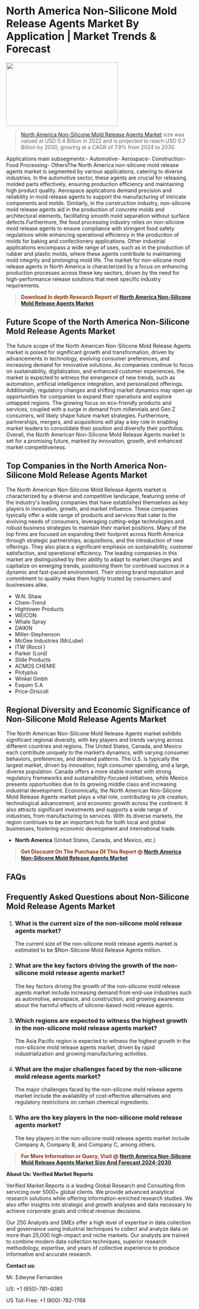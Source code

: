 <p><h1>North America Non-Silicone Mold Release Agents Market By Application | Market Trends & Forecast</h1><p><img class="aligncenter size-medium wp-image-105565" src="https://ffe5etoiles.com/wp-content/uploads/2025/01/MST7-300x171.png" alt="" width="300" height="171" /></p><blockquote><p><a href="https://www.verifiedmarketreports.com/download-sample/?rid=395900&utm_source=Github-NA&utm_medium=361" target="_blank">North America Non-Silicone Mold Release Agents Market</a> size was valued at USD 0.4 Billion in 2022 and is projected to reach USD 0.7 Billion by 2030, growing at a CAGR of 7.9% from 2024 to 2030.</p></blockquote>Applications main subsegments:- Automotive- Aerospace- Construction- Food Processing- OthersThe North America non-silicone mold release agents market is segmented by various applications, catering to diverse industries. In the automotive sector, these agents are crucial for releasing molded parts effectively, ensuring production efficiency and maintaining high product quality. Aerospace applications demand precision and reliability in mold release agents to support the manufacturing of intricate components and molds. Similarly, in the construction industry, non-silicone mold release agents aid in the production of concrete molds and architectural elements, facilitating smooth mold separation without surface defects.Furthermore, the food processing industry relies on non-silicone mold release agents to ensure compliance with stringent food safety regulations while enhancing operational efficiency in the production of molds for baking and confectionery applications. Other industrial applications encompass a wide range of uses, such as in the production of rubber and plastic molds, where these agents contribute to maintaining mold integrity and prolonging mold life. The market for non-silicone mold release agents in North America is characterized by a focus on enhancing production processes across these key sectors, driven by the need for high-performance release solutions that meet specific industry requirements.</p><blockquote><p><span style="color: #993300;"><strong>Download In depth Research Report of <a href="https://www.verifiedmarketreports.com/download-sample/?rid=395900&utm_source=Github-NA&utm_medium=361">North America Non-Silicone Mold Release Agents Market</a></strong></span></p></blockquote><h2>Future Scope of the North America Non-Silicone Mold Release Agents Market</h2><p>The future scope of the North American Non-Silicone Mold Release Agents market is poised for significant growth and transformation, driven by advancements in technology, evolving consumer preferences, and increasing demand for innovative solutions. As companies continue to focus on sustainability, digitalization, and enhanced customer experiences, the market is expected to witness the emergence of new trends, such as automation, artificial intelligence integration, and personalized offerings. Additionally, regulatory changes and shifting market dynamics may open up opportunities for companies to expand their operations and explore untapped regions. The growing focus on eco-friendly products and services, coupled with a surge in demand from millennials and Gen Z consumers, will likely shape future market strategies. Furthermore, partnerships, mergers, and acquisitions will play a key role in enabling market leaders to consolidate their position and diversify their portfolios. Overall, the North American Non-Silicone Mold Release Agents market is set for a promising future, marked by innovation, growth, and enhanced market competitiveness.</p><h2>Top Companies in the North America Non-Silicone Mold Release Agents Market</h2><p>The North American Non-Silicone Mold Release Agents market is characterized by a diverse and competitive landscape, featuring some of the industry's leading companies that have established themselves as key players in innovation, growth, and market influence. These companies typically offer a wide range of products and services that cater to the evolving needs of consumers, leveraging cutting-edge technologies and robust business strategies to maintain their market positions. Many of the top firms are focused on expanding their footprint across North America through strategic partnerships, acquisitions, and the introduction of new offerings. They also place a significant emphasis on sustainability, customer satisfaction, and operational efficiency. The leading companies in this market are distinguished by their ability to adapt to market changes and capitalize on emerging trends, positioning them for continued success in a dynamic and fast-paced environment. Their strong brand reputation and commitment to quality make them highly trusted by consumers and businesses alike.</p><p><ul><li>W.N. Shaw </li><li> Chem-Trend </li><li> Hightower Products </li><li> WEICON </li><li> Whale Spray </li><li> DAIKIN </li><li> Miller-Stephenson </li><li> McGee Industries (McLube) </li><li> ITW (Rocol ) </li><li> Parker (Lord) </li><li> Slide Products </li><li> ACMOS CHEMIE </li><li> Pintyplus </li><li> Winkel Gmbh </li><li> Esquim S.A </li><li> Price-Driscoll</li></ul></p><h2>Regional Diversity and Economic Significance of Non-Silicone Mold Release Agents Market</h2><p>The North American Non-Silicone Mold Release Agents market exhibits significant regional diversity, with key players and trends varying across different countries and regions. The United States, Canada, and Mexico each contribute uniquely to the market’s dynamics, with varying consumer behaviors, preferences, and demand patterns. The U.S. is typically the largest market, driven by innovation, high consumer spending, and a large, diverse population. Canada offers a more stable market with strong regulatory frameworks and sustainability-focused initiatives, while Mexico presents opportunities due to its growing middle class and increasing industrial development. Economically, the North American Non-Silicone Mold Release Agents market plays a vital role, contributing to job creation, technological advancement, and economic growth across the continent. It also attracts significant investments and supports a wide range of industries, from manufacturing to services. With its diverse markets, the region continues to be an important hub for both local and global businesses, fostering economic development and international trade.</p><ul> <li><strong>North America</strong> (United States, Canada, and Mexico, etc.)</li></ul><blockquote><p><span style="color: #993300;"><strong>Get Discount On The Purchase Of This Report @ <a href="https://www.verifiedmarketreports.com/ask-for-discount/?rid=395900&utm_source=Github-NA&utm_medium=361">North America Non-Silicone Mold Release Agents Market</a></strong></span></p></blockquote><h2>FAQs</h2><p> <h2>Frequently Asked Questions about Non-Silicone Mold Release Agents Market</h1> <ol> <li> <h3>What is the current size of the non-silicone mold release agents market?</div><div></h3> <p>The current size of the non-silicone mold release agents market is estimated to be $Non-Silicone Mold Release Agents million.</p> </li> <li> <h3>What are the key factors driving the growth of the non-silicone mold release agents market?</div><div></h3> <p>The key factors driving the growth of the non-silicone mold release agents market include increasing demand from end-use industries such as automotive, aerospace, and construction, and growing awareness about the harmful effects of silicone-based mold release agents.</p> </li> <li> <h3>Which regions are expected to witness the highest growth in the non-silicone mold release agents market?</div><div></h3> <p>The Asia Pacific region is expected to witness the highest growth in the non-silicone mold release agents market, driven by rapid industrialization and growing manufacturing activities.</p> </li> <li> <h3>What are the major challenges faced by the non-silicone mold release agents market?</div><div></h3> <p>The major challenges faced by the non-silicone mold release agents market include the availability of cost-effective alternatives and regulatory restrictions on certain chemical ingredients.</p> </li> <li> <h3>Who are the key players in the non-silicone mold release agents market?</div><div></h3> <p>The key players in the non-silicone mold release agents market include Company A, Company B, and Company C, among others.</p> </li> </ol></body></html></p><blockquote><p><span style="color: #993300;"><strong>For More Information or Query, Visit @ <a href="https://www.verifiedmarketreports.com/product/non-silicone-mold-release-agents-market/">North America Non-Silicone Mold Release Agents Market Size And Forecast 2024-2030</a></strong></span></p></blockquote><p><strong>About Us: Verified Market Reports</strong></p><p>Verified Market Reports is a leading Global Research and Consulting firm servicing over 5000+ global clients. We provide advanced analytical research solutions while offering information-enriched research studies. We also offer insights into strategic and growth analyses and data necessary to achieve corporate goals and critical revenue decisions.</p><p>Our 250 Analysts and SMEs offer a high level of expertise in data collection and governance using industrial techniques to collect and analyze data on more than 25,000 high-impact and niche markets. Our analysts are trained to combine modern data collection techniques, superior research methodology, expertise, and years of collective experience to produce informative and accurate research.</p><p><strong>Contact us:</strong></p><p>Mr. Edwyne Fernandes</p><p>US: +1 (650)-781-4080</p><p>US Toll-Free: +1 (800)-782-1768</p>
